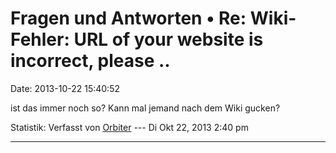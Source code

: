 Fragen und Antworten • Re: Wiki-Fehler: URL of your website is incorrect, please ..
===================================================================================

Date: 2013-10-22 15:40:52

ist das immer noch so? Kann mal jemand nach dem Wiki gucken?

Statistik: Verfasst von
[Orbiter](http://forum.yacy-websuche.de/memberlist.php?mode=viewprofile&u=2)
--- Di Okt 22, 2013 2:40 pm

------------------------------------------------------------------------
